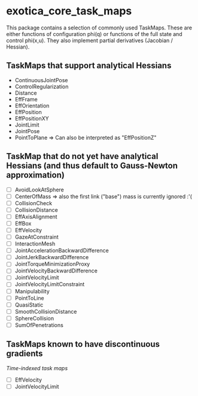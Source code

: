 # exotica_core_task_maps

This package contains a selection of commonly used TaskMaps. These are either functions of configuration phi(q) or functions of the full state and control phi(x,u). They also implement partial derivatives (Jacobian / Hessian).

## TaskMaps that support analytical Hessians

- ContinuousJointPose
- ControlRegularization
- Distance
- EffFrame
- EffOrientation
- EffPosition
- EffPositionXY
- JointLimit
- JointPose
- PointToPlane => Can also be interpreted as "EffPositionZ"

## TaskMap that do not yet have analytical Hessians (and thus default to Gauss-Newton approximation)

- [ ] AvoidLookAtSphere
- [ ] CenterOfMass => also the first link ("base") mass is currently ignored :'(
- [ ] CollisionCheck
- [ ] CollisionDistance
- [ ] EffAxisAlignment
- [ ] EffBox
- [ ] EffVelocity
- [ ] GazeAtConstraint
- [ ] InteractionMesh
- [ ] JointAccelerationBackwardDifference
- [ ] JointJerkBackwardDifference
- [ ] JointTorqueMinimizationProxy
- [ ] JointVelocityBackwardDifference
- [ ] JointVelocityLimit
- [ ] JointVelocityLimitConstraint
- [ ] Manipulability
- [ ] PointToLine
- [ ] QuasiStatic
- [ ] SmoothCollisionDistance
- [ ] SphereCollision
- [ ] SumOfPenetrations

## TaskMaps known to have discontinuous gradients

*Time-indexed task maps* 

- [ ] EffVelocity
- [ ] JointVelocityLimit
